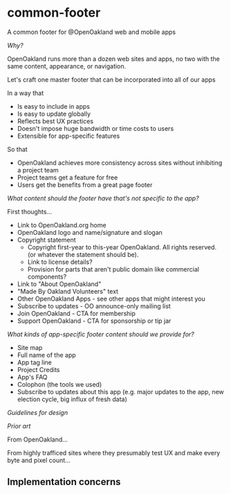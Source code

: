 # common-footer
A common footer for @OpenOakland web and mobile apps

*Why?*

OpenOakland runs more than a dozen web sites and apps, no two with the same content, appearance, or navigation. 

Let's craft one master footer that can be incorporated into all of our apps 

In a way that
- Is easy to include in apps
- Is easy to update globally
- Reflects best UX practices
- Doesn't impose huge bandwidth or time costs to users
- Extensible for app-specific features
 
So that
- OpenOakland achieves more consistency across sites without inhibiting a project team
- Project teams get a feature for free
- Users get the benefits from a great page footer

*What content should the footer have that's not specific to the app?* 

First thoughts... 
- Link to OpenOakland.org home
- OpenOakland logo and name/signature and slogan
- Copyright statement 
    - Copyright first-year to this-year OpenOakland. All rights reserved. (or whatever the statement should be). 
    - Link to license details? 
    - Provision for parts that aren't public domain like commercial components? 
- Link to "About OpenOakland" 
- "Made By Oakland Volunteers" text
- Other OpenOakland Apps - see other apps that might interest you
- Subscribe to updates - OO announce-only mailing list 
- Join OpenOakland - CTA for membership
- Support OpenOakland - CTA for sponsorship or tip jar

*What kinds of app-specific footer content should we provide for?*
- Site map
- Full name of the app
- App tag line 
- Project Credits
- App's FAQ
- Colophon (the tools we used)
- Subscribe to updates about this app (e.g. major updates to the app, new election cycle, big influx of fresh data)

*Guidelines for design*



*Prior art*

From OpenOakland... 


From highly trafficed sites where they presumably test UX and make every byte and pixel count... 





## Implementation concerns





